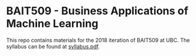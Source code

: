 # BAIT509 - Business Applications of Machine Learning

This repo contains materials for the 2018 iteration of BAIT509 at UBC. The syllabus can be found at [syllabus.pdf](syllabus.pdf).
